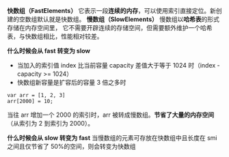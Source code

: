 **快数组（FastElements）**
它表示一段**连续的内存**，可以使用索引直接定位。新创建的空数组默认就是快数组。
**慢数组（SlowElements）**
慢数组以**哈希表**的形式存储在内存空间里，
它不需要开辟连续的存储空间，但需要额外维护一个哈希表，与快数组相比，性能相对较差。

**什么时候会从 fast 转变为 slow**

- 当加入的索引值 index 比当前容量 capacity 差值大于等于 1024 时（index - capacity >= 1024）
- 快数组新容量是扩容后的容量 3 倍之多时

```JS
var arr = [1, 2, 3]
arr[2000] = 10;
```

当往 arr 增加一个 2000 的索引时，arr 被转成慢数组。**节省了大量的内存空间**（从索引为 2 到索引为 2000）。

**什么时候会从 slow 转变为 fast**
当慢数组的元素可存放在快数组中且长度在 smi 之间且仅节省了 50%的空间，则会转变为快数组
